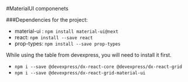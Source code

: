 #MaterialUI componenets

###Dependencies for the project:
- material-ui : ```npm install material-ui@next```
- react: ```npm install --save react```
- prop-types: ```npm install --save prop-types```

While using the table from devexpress, you will need to install it first.
- ```npm i --save @devexpress/dx-react-core @devexpress/dx-react-grid```
- ```npm i --save @devexpress/dx-react-grid-material-ui```